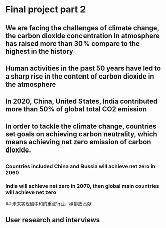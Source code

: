# Final project part 2
## We are facing the challenges of climate change, the carbon dioxide concentration in atmosphere has raised more than 30% compare to the highest in the history
<div class="flourish-embed flourish-chart" data-src="visualisation/7963584"><script src="https://public.flourish.studio/resources/embed.js"></script></div>


## Human activities in the past 50 years have led to a sharp rise in the content of carbon dioxide in the atmosphere
<div class="flourish-embed flourish-chart" data-src="visualisation/7963283"><script src="https://public.flourish.studio/resources/embed.js"></script></div>

## In 2020, China, United States, India contributed more than 50% of global total CO2 emission
<div class="flourish-embed flourish-hierarchy" data-src="visualisation/7964027"><script src="https://public.flourish.studio/resources/embed.js"></script></div>

## In order to tackle the climate change, countries set goals on achieving carbon neutrality, which means achieving net zero emission of carbon dioxide. 

## 

### Countries included China and Russia will achieve net zero in 2060
<div class="flourish-embed flourish-hierarchy" data-src="visualisation/7965004"><script src="https://public.flourish.studio/resources/embed.js"></script></div>

### India will achieve net zero in 2070, then global main countries will achieve net zero
<div class="flourish-embed flourish-hierarchy" data-src="visualisation/7965025"><script src="https://public.flourish.studio/resources/embed.js"></script></div>
## 未来实现碳中和的重点行业，碳排放贡献



## User research and interviews
